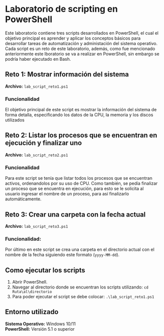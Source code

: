# Laboratorio de scripting en PowerShell

Este laboratorio contiene tres scripts desarrollados en PowerShell, el cual el objetivo principal es aprender y aplicar los conceptos básicos para desarrollar tareas de automatización y administación del sistema operativo. Cada script es un reto de este laboratorio, además, como fue mencionado anteriormente este lboratorio se va a realizar en PowerShell, sin embargo se podría haber ejecutado en Bash.

## Reto 1: Mostrar información del sistema

**Archivo:** `lab_script_reto1.ps1`

### Funcionalidad

El objetivo principal de este script es mostrar la información del sistema de forma detalla, especificando los datos de la CPU, la memoria y los discos utilizados

## Reto 2: Listar los procesos que se encuentran en ejecución y finalizar uno

**Archivo:** `lab_script_reto2.ps1`

### Funcionalidad

Para este script se tenía que listar todos los procesos que se encuentran activos, ordenandolos por su uso de CPU. Como también, se pedía finalizar un proceso que se encuentra en ejecución, para esto se le solicita al usuario ingresar el nombre de un proceso, para así finalizarlo automáticamente.

## Reto 3: Crear una carpeta con la fecha actual

**Archivo:** `lab_script_reto3.ps1`

### Funcionalidad:

Por último en este script se crea una carpeta en el directorio actual con el nombre de la fecha siguiendo este formato (`yyyy-MM-dd`).

## Como ejecutar los scripts

1. Abrir PowerShell.
2. Navegar al directorio donde se encuentran los scripts utilizando:
   `cd Ruta\al\directorio`
3. Para poder ejecutar el script se debe colocar: `.\lab_script_reto1.ps1`

## Entorno utilizado

**Sistema Operativo:** Windows 10/11 \
**PowerShell:** Versión 5.1 o superior
